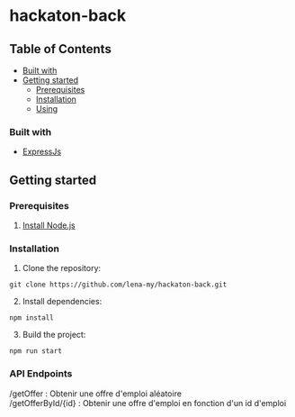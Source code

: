 # hackaton-back

## Table of Contents

- [Built with](#built-with)
- [Getting started](#getting-started)
  - [Prerequisites](#prerequisites)
  - [Installation](#installation)
  - [Using](#using)

### Built with

- [ExpressJs](https://expressjs.com/fr/)

## Getting started

### Prerequisites

1. [Install Node.js](https://nodejs.org/en/download/)

### Installation

1. Clone the repository:

```shell script
git clone https://github.com/lena-my/hackaton-back.git
```

2. Install dependencies:

```shell script
npm install
```

3. Build the project:

```shell script
npm run start
```

### API Endpoints
/getOffer : Obtenir une offre d'emploi aléatoire  
/getOfferById/{id} : Obtenir une offre d'emploi en fonction d'un id d'emploi